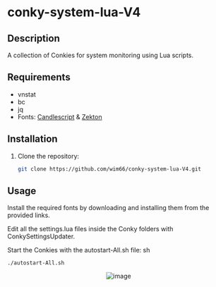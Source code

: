 # conky-system-lua-V4

## Description
A collection of Conkies for system monitoring using Lua scripts.

## Requirements
- vnstat
- bc
- jq
- Fonts: [Candlescript](https://www.dafont.com/candlescript.font) & [Zekton](https://www.dafont.com/zekton.font)

## Installation
1. Clone the repository:
   ```sh
   git clone https://github.com/wim66/conky-system-lua-V4.git

## Usage
Install the required fonts by downloading and installing them from the provided links.

Edit all the settings.lua files inside the Conky folders with ConkySettingsUpdater.

Start the Conkies with the autostart-All.sh file:
sh

    ./autostart-All.sh

<p align="center"> <img src="https://github.com/wim66/conky-system-lua-V4/blob/main/preview.png" alt="image"></p>
